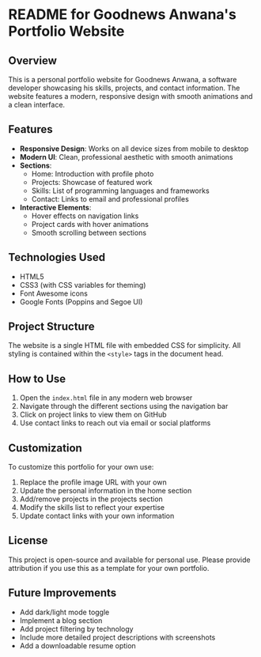 # README for Goodnews Anwana's Portfolio Website

## Overview
This is a personal portfolio website for Goodnews Anwana, a software developer showcasing his skills, projects, and contact information. The website features a modern, responsive design with smooth animations and a clean interface.

## Features
- **Responsive Design**: Works on all device sizes from mobile to desktop
- **Modern UI**: Clean, professional aesthetic with smooth animations
- **Sections**:
  - Home: Introduction with profile photo
  - Projects: Showcase of featured work
  - Skills: List of programming languages and frameworks
  - Contact: Links to email and professional profiles
- **Interactive Elements**:
  - Hover effects on navigation links
  - Project cards with hover animations
  - Smooth scrolling between sections

## Technologies Used
- HTML5
- CSS3 (with CSS variables for theming)
- Font Awesome icons
- Google Fonts (Poppins and Segoe UI)

## Project Structure
The website is a single HTML file with embedded CSS for simplicity. All styling is contained within the `<style>` tags in the document head.

## How to Use
1. Open the `index.html` file in any modern web browser
2. Navigate through the different sections using the navigation bar
3. Click on project links to view them on GitHub
4. Use contact links to reach out via email or social platforms

## Customization
To customize this portfolio for your own use:
1. Replace the profile image URL with your own
2. Update the personal information in the home section
3. Add/remove projects in the projects section
4. Modify the skills list to reflect your expertise
5. Update contact links with your own information

## License
This project is open-source and available for personal use. Please provide attribution if you use this as a template for your own portfolio.

## Future Improvements
- Add dark/light mode toggle
- Implement a blog section
- Add project filtering by technology
- Include more detailed project descriptions with screenshots
- Add a downloadable resume option